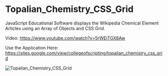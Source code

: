 # Topalian_Chemistry_CSS_Grid
JavaScript Educational Software displays the Wikipedia Chemical Element Articles using an Array of Objects and CSS Grid.

Video: https://www.youtube.com/watch?v=5rWEjTGX6Aw

Use the Application Here: https://sites.google.com/view/collegeofscripting/topalian_chemistry_css_grid

![Topalian_Chemistry_CSS_Grid](https://pbs.twimg.com/media/F0HSIdpXgAAOMBe?format=jpg&name=large)
